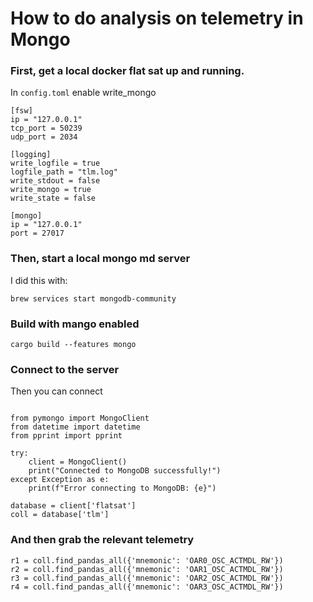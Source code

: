 # How to do analysis on telemetry in Mongo

### First, get a local docker flat sat up and running.

In `config.toml` enable write_mongo


```
[fsw]
ip = "127.0.0.1"
tcp_port = 50239
udp_port = 2034

[logging]
write_logfile = true
logfile_path = "tlm.log"
write_stdout = false
write_mongo = true
write_state = false

[mongo]
ip = "127.0.0.1"
port = 27017
```


### Then, start a local mongo md server
I did this with:
```
brew services start mongodb-community
```

### Build with mango enabled 

`cargo build --features mongo`

### Connect to the server
Then you can connect 
```

from pymongo import MongoClient
from datetime import datetime
from pprint import pprint

try:
    client = MongoClient()
    print("Connected to MongoDB successfully!")
except Exception as e:
    print(f"Error connecting to MongoDB: {e}")

database = client['flatsat']
coll = database['tlm']
```

### And then grab the relevant telemetry 

```
r1 = coll.find_pandas_all({'mnemonic': 'OAR0_OSC_ACTMDL_RW'})
r2 = coll.find_pandas_all({'mnemonic': 'OAR1_OSC_ACTMDL_RW'})
r3 = coll.find_pandas_all({'mnemonic': 'OAR2_OSC_ACTMDL_RW'})
r4 = coll.find_pandas_all({'mnemonic': 'OAR3_OSC_ACTMDL_RW'})
```